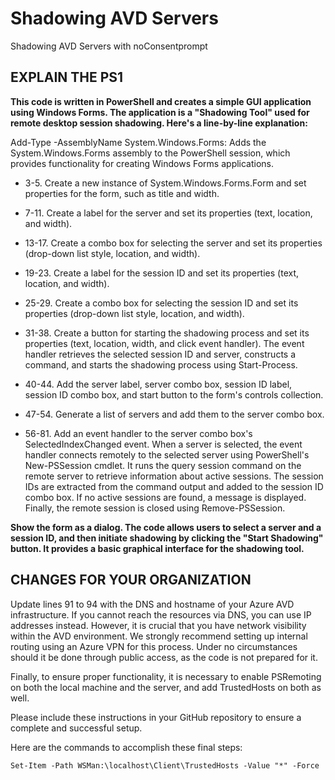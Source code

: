 # Shadowing AVD Servers
Shadowing AVD Servers with noConsentprompt


## EXPLAIN THE PS1

**This code is written in PowerShell and creates a simple GUI application using Windows Forms. The application is a "Shadowing Tool" used for remote desktop session shadowing. Here's a line-by-line explanation:**

Add-Type -AssemblyName System.Windows.Forms: Adds the System.Windows.Forms assembly to the PowerShell session, which provides functionality for creating Windows Forms applications.

* 3-5. Create a new instance of System.Windows.Forms.Form and set properties for the form, such as title and width.

* 7-11. Create a label for the server and set its properties (text, location, and width).

* 13-17. Create a combo box for selecting the server and set its properties (drop-down list style, location, and width).

* 19-23. Create a label for the session ID and set its properties (text, location, and width).

* 25-29. Create a combo box for selecting the session ID and set its properties (drop-down list style, location, and width).

* 31-38. Create a button for starting the shadowing process and set its properties (text, location, width, and click event handler). The event handler retrieves the selected session ID and server, constructs a command, and starts the shadowing process using Start-Process.

* 40-44. Add the server label, server combo box, session ID label, session ID combo box, and start button to the form's controls collection.

* 47-54. Generate a list of servers and add them to the server combo box.

* 56-81. Add an event handler to the server combo box's SelectedIndexChanged event. When a server is selected, the event handler connects remotely to the selected server using PowerShell's New-PSSession cmdlet. It runs the query session command on the remote server to retrieve information about active sessions. The session IDs are extracted from the command output and added to the session ID combo box. If no active sessions are found, a message is displayed. Finally, the remote session is closed using Remove-PSSession.

**Show the form as a dialog.
The code allows users to select a server and a session ID, and then initiate shadowing by clicking the "Start Shadowing" button. It provides a basic graphical interface for the shadowing tool.**


## CHANGES FOR YOUR ORGANIZATION

Update lines 91 to 94 with the DNS and hostname of your Azure AVD infrastructure. If you cannot reach the resources via DNS, you can use IP addresses instead. However, it is crucial that you have network visibility within the AVD environment. We strongly recommend setting up internal routing using an Azure VPN for this process. Under no circumstances should it be done through public access, as the code is not prepared for it.

Finally, to ensure proper functionality, it is necessary to enable PSRemoting on both the local machine and the server, and add TrustedHosts on both as well.

Please include these instructions in your GitHub repository to ensure a complete and successful setup.

Here are the commands to accomplish these final steps:

```Enable-PSRemoting -Force
Set-Item -Path WSMan:\localhost\Client\TrustedHosts -Value "*" -Force
```
